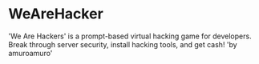 # WeAreHacker
'We Are Hackers' is a prompt-based virtual hacking game for developers. Break through server security, install hacking tools, and get cash!  'by amuroamuro'
